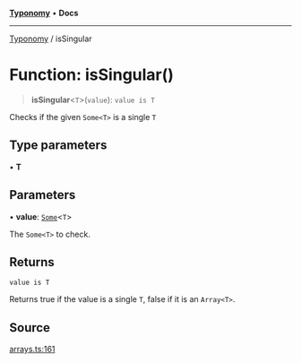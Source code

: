 [**Typonomy**](../README.md) • **Docs**

***

[Typonomy](../globals.md) / isSingular

# Function: isSingular()

> **isSingular**\<`T`\>(`value`): `value is T`

Checks if the given `Some<T>` is a single `T`

## Type parameters

• **T**

## Parameters

• **value**: [`Some`](../type-aliases/Some.md)\<`T`\>

The `Some<T>` to check.

## Returns

`value is T`

Returns true if the value is a single `T`, false if it is an `Array<T>`.

## Source

[arrays.ts:161](https://github.com/softcraft-development/typonomy/blob/37d2aadc75ec0bb1bcd45938f3aae7730dc0182e/src/arrays.ts#L161)
